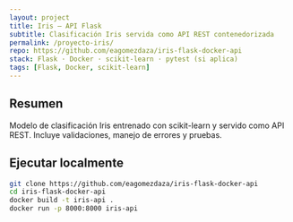 ```yaml
---
layout: project
title: Iris — API Flask
subtitle: Clasificación Iris servida como API REST contenedorizada
permalink: /proyecto-iris/
repo: https://github.com/eagomezdaza/iris-flask-docker-api
stack: Flask · Docker · scikit-learn · pytest (si aplica)
tags: [Flask, Docker, scikit-learn]
---
```


## Resumen
Modelo de clasificación Iris entrenado con scikit-learn y servido como API REST. Incluye validaciones, manejo de errores y pruebas.

## Ejecutar localmente
```bash
git clone https://github.com/eagomezdaza/iris-flask-docker-api
cd iris-flask-docker-api
docker build -t iris-api .
docker run -p 8000:8000 iris-api